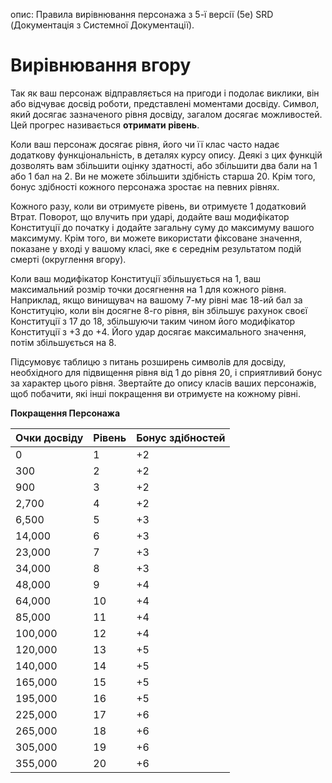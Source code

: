 опис: Правила вирівнювання персонажа з 5-ї версії (5e) SRD (Документація з Системної Документації).

# Вирівнювання вгору
Так як ваш персонаж відправляється на пригоди і подолає виклики, він або відчуває досвід роботи, представлені моментами досвіду. Символ, який досягає зазначеного рівня досвіду, загалом досягає можливостей. Цей прогрес називається **отримати рівень**.

Коли ваш персонаж досягає рівня, його чи її клас часто надає додаткову функціональність, в деталях курсу опису. Деякі з цих функцій дозволять вам збільшити оцінку здатності, або збільшити два бали на 1 або 1 бал на 2. Ви не можете збільшити здібність старша 20. Крім того, бонус здібності кожного персонажа зростає на певних рівнях.

Кожного разу, коли ви отримуєте рівень, ви отримуєте 1 додатковий Втрат. Поворот, що влучить при ударі, додайте ваш модифікатор Конституції до початку і додайте загальну суму до максимуму вашого максимуму. Крім того, ви можете використати фіксоване значення, показане у вході у вашому класі, яке є середнім результатом подій смерті (округлення вгору).

Коли ваш модифікатор Конституції збільшується на 1, ваш максимальний розмір точки досягнення на 1 для кожного рівня. Наприклад, якщо винищувач на вашому 7-му рівні має 18-ий бал за Конституцію, коли він досягне 8-го рівня, він збільшує рахунок своєї Конституції з 17 до 18, збільшуючи таким чином його модифікатор Конституції з +3 до +4. Його удар досягає максимального значення, потім збільшується на 8.

Підсумовує таблицю з питань розширень символів для досвіду, необхідного для підвищення рівня від 1 до рівня 20, і сприятливий бонус за характер цього рівня. Звертайте до опису класів ваших персонажів, щоб побачити, які інші покращення ви отримуєте на кожному рівні.

**Покращення Персонажа**

| Очки досвіду | Рівень | Бонус здібностей |
| ------------ | ------ | ---------------- |
| 0            | 1      | +2               |
| 300          | 2      | +2               |
| 900          | 3      | +2               |
| 2,700        | 4      | +2               |
| 6,500        | 5      | +3               |
| 14,000       | 6      | +3               |
| 23,000       | 7      | +3               |
| 34,000       | 8      | +3               |
| 48,000       | 9      | +4               |
| 64,000       | 10     | +4               |
| 85,000       | 11     | +4               |
| 100,000      | 12     | +4               |
| 120,000      | 13     | +5               |
| 140,000      | 14     | +5               |
| 165,000      | 15     | +5               |
| 195,000      | 16     | +5               |
| 225,000      | 17     | +6               |
| 265,000      | 18     | +6               |
| 305,000      | 19     | +6               |
| 355,000      | 20     | +6               |
